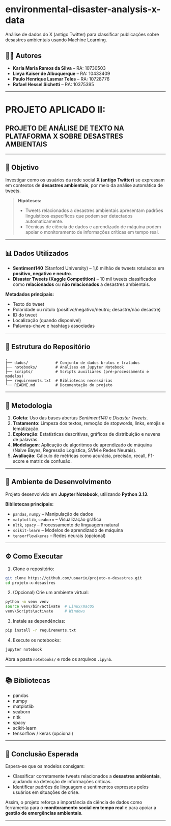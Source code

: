 # environmental-disaster-analysis-x-data
Análise de dados do X (antigo Twitter) para classificar publicações sobre desastres ambientais usando  Machine Learning.

## 👩‍💻 Autores

* **Karla Maria Ramos da Silva** – RA: 10730503
* **Livya Kaiser de Albuquerque** – RA: 10433409
* **Paulo Henrique Lasmar Teles** – RA: 10728776
* **Rafael Hessel Sichetti** – RA: 10375395

---

# PROJETO APLICADO II:

## PROJETO DE ANÁLISE DE TEXTO NA PLATAFORMA X SOBRE DESASTRES AMBIENTAIS

---

## 🎯 Objetivo

Investigar como os usuários da rede social **X (antigo Twitter)** se expressam em contextos de **desastres ambientais**, por meio da análise automática de tweets.

> **Hipóteses:**
>
> * Tweets relacionados a desastres ambientais apresentam padrões linguísticos específicos que podem ser detectados automaticamente.
> * Técnicas de ciência de dados e aprendizado de máquina podem apoiar o monitoramento de informações críticas em tempo real.

---

## 📊 Dados Utilizados

* **Sentiment140** (Stanford University) – 1,6 milhão de tweets rotulados em **positivo, negativo e neutro**.
* **Disaster Tweets (Kaggle Competition)** – 10 mil tweets classificados como **relacionados** ou **não relacionados** a desastres ambientais.

**Metadados principais:**

* Texto do tweet
* Polaridade ou rótulo (positivo/negativo/neutro; desastre/não desastre)
* ID do tweet
* Localização (quando disponível)
* Palavras-chave e hashtags associadas

---

## 📁 Estrutura do Repositório

```
.
├── dados/            # Conjunto de dados brutos e tratados
├── notebooks/        # Análises em Jupyter Notebook
├── scripts/          # Scripts auxiliares (pré-processamento e modelos)
├── requirements.txt  # Bibliotecas necessárias
└── README.md         # Documentação do projeto
```

---

## 📌 Metodologia

1. **Coleta**: Uso das bases abertas *Sentiment140* e *Disaster Tweets*.
2. **Tratamento**: Limpeza dos textos, remoção de stopwords, links, emojis e lematização.
3. **Exploração**: Estatísticas descritivas, gráficos de distribuição e nuvens de palavras.
4. **Modelagem**: Aplicação de algoritmos de aprendizado de máquina (Naive Bayes, Regressão Logística, SVM e Redes Neurais).
5. **Avaliação**: Cálculo de métricas como acurácia, precisão, recall, F1-score e matriz de confusão.

---

## 🔧 Ambiente de Desenvolvimento

Projeto desenvolvido em **Jupyter Notebook**, utilizando **Python 3.13**.

**Bibliotecas principais:**

* `pandas`, `numpy` – Manipulação de dados
* `matplotlib`, `seaborn` – Visualização gráfica
* `nltk`, `spacy` – Processamento de linguagem natural
* `scikit-learn` – Modelos de aprendizado de máquina
* `tensorflow`/`keras` – Redes neurais (opcional)

---

## ⚙️ Como Executar

1. Clone o repositório:

```bash
git clone https://github.com/usuario/projeto-x-desastres.git
cd projeto-x-desastres
```

2. (Opcional) Crie um ambiente virtual:

```bash
python -m venv venv
source venv/bin/activate  # Linux/macOS
venv\Scripts\activate     # Windows
```

3. Instale as dependências:

```bash
pip install -r requirements.txt
```

4. Execute os notebooks:

```bash
jupyter notebook
```

Abra a pasta `notebooks/` e rode os arquivos `.ipynb`.

---

## 📚 Bibliotecas

* pandas
* numpy
* matplotlib
* seaborn
* nltk
* spacy
* scikit-learn
* tensorflow / keras (opcional)

---

## 🧠 Conclusão Esperada

Espera-se que os modelos consigam:

* Classificar corretamente tweets relacionados a **desastres ambientais**, ajudando na detecção de informações críticas.
* Identificar padrões de linguagem e sentimentos expressos pelos usuários em situações de crise.

Assim, o projeto reforça a importância da ciência de dados como ferramenta para o **monitoramento social em tempo real** e para apoiar a **gestão de emergências ambientais**.

---
